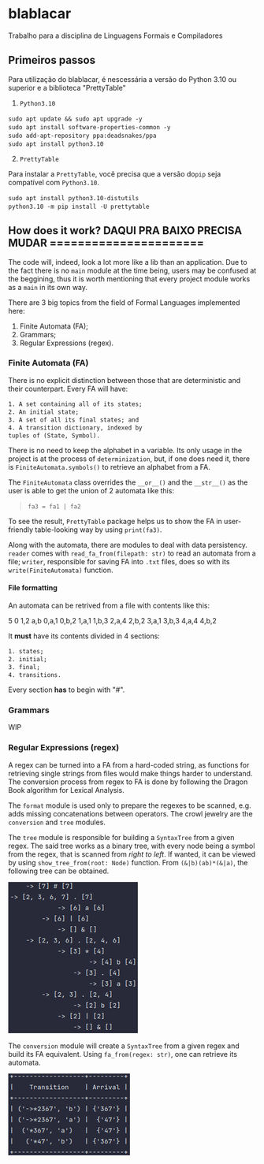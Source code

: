 # blablacar
Trabalho para a disciplina de Linguagens Formais e Compiladores

## Primeiros passos

Para utilização do blablacar, é nescessária a versão do Python 3.10 ou superior e a biblioteca "PrettyTable"

1. `Python3.10`

`sudo apt update && sudo apt upgrade -y`\
`sudo apt install software-properties-common -y`\
`sudo add-apt-repository ppa:deadsnakes/ppa`\
`sudo apt install python3.10`

2. `PrettyTable`

Para instalar a `PrettyTable`, você precisa que a versão do`pip` seja compatível com `Python3.10`.

`sudo apt install python3.10-distutils`\
`python3.10 -m pip install -U prettytable`

## How does it work? DAQUI PRA BAIXO PRECISA MUDAR ======================

The code will, indeed, look a lot more like
a lib than an application. Due to the fact
there is no `main` module at the time
being, users may be confused at the beggining, thus
it is worth mentioning that every project module works
as a `main` in its own way.

There are 3 big topics from the field of
Formal Languages implemented here:

1. Finite Automata (FA);
2. Grammars;
3. Regular Expressions (regex).
    
### Finite Automata (FA)

There is no explicit distinction between those
that are deterministic and their counterpart.
Every FA will have:

    1. A set containing all of its states;
    2. An initial state;
    3. A set of all its final states; and
    4. A transition dictionary, indexed by
    tuples of (State, Symbol).

There is no need to keep the alphabet in a variable.
Its only usage in the project is at the process
of `determinization`, but, if one does need it,
there is `FiniteAutomata.symbols()` to retrieve
an alphabet from a FA.

The `FiniteAutomata` class overrides the `__or__()`
and the `__str__()` as the user is able to get
the union of 2 automata like this:

> `fa3 = fa1 | fa2`

To see the result, `PrettyTable` package helps us
to show the FA in user-friendly table-looking way
by using `print(fa3)`.

Along with the automata, there are modules to
deal with data persistency. `reader` comes
with `read_fa_from(filepath: str)` to read
an automata from a file; `writer`, responsible
for saving FA into `.txt` files, does so with
its `write(FiniteAutomata)` function.

#### File formatting

An automata can be retrived from a file with
contents like this:

5
0
1,2
a,b
0,a,1
0,b,2
1,a,1
1,b,3
2,a,4
2,b,2
3,a,1
3,b,3
4,a,4
4,b,2

It **must** have its contents divided in 4 sections:

    1. states;
    2. initial;
    3. final;
    4. transitions.

Every section **has** to begin with "#".

### Grammars

WIP

### Regular Expressions (regex)

A regex can be turned into a FA from a hard-coded
string, as functions for retrieving single
strings from files would make things harder
to understand. The conversion process
from regex to FA is done by following the
Dragon Book algorithm for Lexical Analysis.

The `format` module is used only to prepare
the regexes to be scanned, e.g. adds missing
concatenations between operators. The crowl
jewelry are the `conversion` and `tree` modules.

The `tree` module is responsible for building
a `SyntaxTree` from a given regex. The said tree
works as a binary tree, with every node being
a symbol from the regex, that is scanned from
*right to left*. If wanted, it can be viewed
by using `show_tree_from(root: Node)` function.
From `(&|b)(ab)*(&|a)`, the following tree
can be obtained.

![Tree from (&|b)(ab)*(&|a)](images/regex.png "Tree from (&|b)(ab)*(&|a)")

The `conversion` module will create a
`SyntaxTree` from a given regex and build
its FA equivalent. Using `fa_from(regex: str)`,
one can retrieve its automata.

![Fa from (&|b)(ab)*(&|a)](images/fa_from_regex.png "Fa from (&|b)(ab)*(&|a)")
